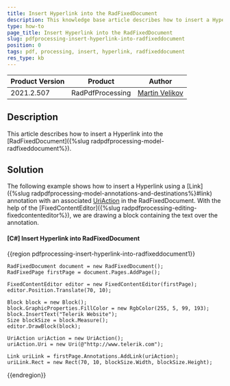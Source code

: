 ```yaml
---
title: Insert Hyperlink into the RadFixedDocument
description: This knowledge base article describes how to insert a Hyperlink into a PDF document.
type: how-to
page_title: Insert Hyperlink into the RadFixedDocument
slug: pdfprocessing-insert-hyperlink-into-radfixeddocument
position: 0
tags: pdf, processing, insert, hyperlink, radfixeddocument
res_type: kb
---
```


<table>
<thead>
	<tr>
		<th>Product Version</th>
		<th>Product</th>
		<th>Author</th>
	</tr>
</thead>
<tbody>
	<tr>
		<td>2021.2.507</td>
		<td>RadPdfProcessing</td>
		<td><a href="https://www.telerik.com/blogs/author/martin-velikov">Martin Velikov</a></td>
	</tr>
</tbody>
</table>

## Description

This article describes how to insert a Hyperlink into the [RadFixedDocument]({%slug radpdfprocessing-model-radfixeddocument%}).

## Solution

The following example shows how to insert a Hyperlink using a [Link]({%slug radpdfprocessing-model-annotations-and-destinations%}#link) annotation with an associated [UriAction](https://docs.telerik.com/devtools/document-processing/api/telerik.windows.documents.fixed.model.actions.uriaction) in the RadFixedDocument. With the help of the [FixedContentEditor]({%slug radpdfprocessing-editing-fixedcontenteditor%}), we are drawing a block containing the text over the annotation.

#### __[C#] Insert Hyperlink into RadFixedDocument__

{{region pdfprocessing-insert-hyperlink-into-radfixeddocument1}}

	RadFixedDocument document = new RadFixedDocument();
	RadFixedPage firstPage = document.Pages.AddPage();

	FixedContentEditor editor = new FixedContentEditor(firstPage);
	editor.Position.Translate(70, 10);

	Block block = new Block();
	block.GraphicProperties.FillColor = new RgbColor(255, 5, 99, 193);
	block.InsertText("Telerik Website");
	Size blockSize = block.Measure();
	editor.DrawBlock(block);

	UriAction uriAction = new UriAction();
	uriAction.Uri = new Uri(@"http://www.telerik.com");

	Link uriLink = firstPage.Annotations.AddLink(uriAction);
	uriLink.Rect = new Rect(70, 10, blockSize.Width, blockSize.Height);
{{endregion}}

